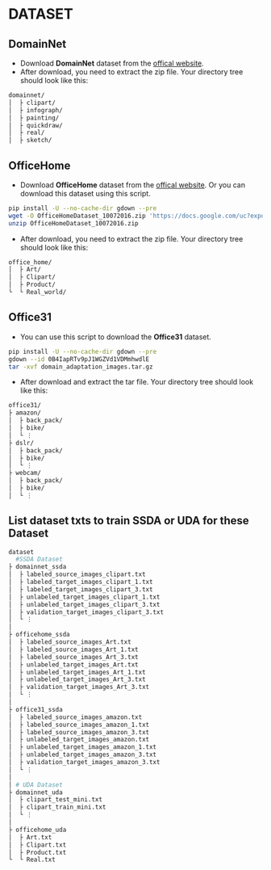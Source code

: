 # DATASET

## DomainNet 
* Download **DomainNet** dataset from the [offical website](http://ai.bu.edu/M3SDA/).
* After download, you need to extract the zip file. Your directory tree should look like this:
```bash
domainnet/
│  ├ clipart/
│  ├ infograph/
│  ├ painting/
│  ├ quickdraw/
│  ├ real/
│  ├ sketch/
```

## OfficeHome
* Download **OfficeHome** dataset from the [offical website](http://hemanthdv.org/OfficeHome-Dataset/). Or you can download this dataset using this script.
```bash
pip install -U --no-cache-dir gdown --pre
wget -O OfficeHomeDataset_10072016.zip 'https://docs.google.com/uc?export=download&id=0B81rNlvomiwed0V1YUxQdC1uOTg&confirm=t'
unzip OfficeHomeDataset_10072016.zip
```
* After download, you need to extract the zip file. Your directory tree should look like this:
```bash
office_home/
│  ├ Art/
│  ├ Clipart/
│  ├ Product/
└  └ Real_world/
```

## Office31
* You can use this script to download the **Office31** dataset.
```bash
pip install -U --no-cache-dir gdown --pre
gdown --id 0B4IapRTv9pJ1WGZVd1VDMmhwdlE
tar -xvf domain_adaptation_images.tar.gz
```
* After download and extract the tar file. Your directory tree should look like this:
```bash
office31/
├ amazon/
│  ├ back_pack/
│  ├ bike/
│  └ ⋮
├ dslr/
│  ├ back_pack/
│  ├ bike/
│  └ ⋮
├ webcam/
│  ├ back_pack/
│  ├ bike/
│  └ ⋮
```

## List dataset txts to train SSDA or UDA for these Dataset
```bash
dataset
  #SSDA Dataset
├ domainnet_ssda
│  ├ labeled_source_images_clipart.txt
│  ├ labeled_target_images_clipart_1.txt
│  ├ labeled_target_images_clipart_3.txt
│  ├ unlabeled_target_images_clipart_1.txt
│  ├ unlabeled_target_images_clipart_3.txt
│  ├ validation_target_images_clipart_3.txt
│  └ ⋮
│
├ officehome_ssda
│  ├ labeled_source_images_Art.txt
│  ├ labeled_source_images_Art_1.txt
│  ├ labeled_source_images_Art_3.txt
│  ├ unlabeled_target_images_Art.txt
│  ├ unlabeled_target_images_Art_1.txt
│  ├ unlabeled_target_images_Art_3.txt
│  ├ validation_target_images_Art_3.txt
│  └ ⋮
│
├ office31_ssda
│  ├ labeled_source_images_amazon.txt
│  ├ labeled_source_images_amazon_1.txt
│  ├ labeled_source_images_amazon_3.txt
│  ├ unlabeled_target_images_amazon.txt
│  ├ unlabeled_target_images_amazon_1.txt
│  ├ unlabeled_target_images_amazon_3.txt
│  ├ validation_target_images_amazon_3.txt
│  └ ⋮
│
│ # UDA Dataset
├ domainnet_uda
│  ├ clipart_test_mini.txt
│  ├ clipart_train_mini.txt
│  └ ⋮
│  
├ officehome_uda
│  ├ Art.txt
│  ├ Clipart.txt
│  ├ Product.txt
└  └ Real.txt
```
